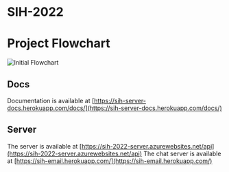 # SIH-2022
# Project Flowchart
<img src="https://media.discordapp.net/attachments/709066676800323605/996699050671865939/SIH_Board.png?width=1425&height=617" alt="Initial Flowchart"/>

## Docs
Documentation is available at [https://sih-server-docs.herokuapp.com/docs/](https://sih-server-docs.herokuapp.com/docs/)

## Server
The server is available at [https://sih-2022-server.azurewebsites.net/api](https://sih-2022-server.azurewebsites.net/api)
The chat server is available at [https://sih-email.herokuapp.com/](https://sih-email.herokuapp.com/)
